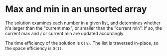 # Max and min in an unsorted array #
The solution examines each number in a given list, and determines whether it's larger than the "current max", or smaller than the "current min". If so, the current max and / or current min are updated accordingly.

The time efficiency of the solution is `O(n)`. The list is traversed in-place, so the space efficiency is `O(1)`.

